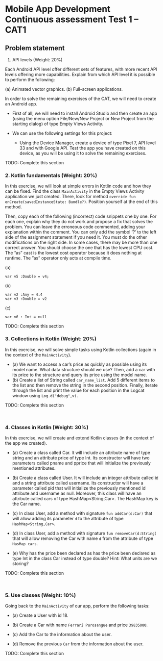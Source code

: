# Mobile App Development Continuous assessment Test 1 – CAT1


## Problem statement

1.	API levels (Weight: 20%)

Each Android API level offer different sets of features, with more recent API levels offering more capabilities. Explain from which API level it is possible to perform the following:

(a)	Animated vector graphics.
(b)	Full-screen applications.

In order to solve the remaining exercises of the CAT, we will need to create an Android app.

- First of all, we will need to install Android Studio and then create an app (using the menu option File/New/New Project or New Project from the starting dialog) of type Empty Views Activity.

- We can use the following settings for this project:

    - Using the Device Manager, create a device of type Pixel 7, API level 33 and with Google API. Test the app you have created on this device, as you will be using it to solve the remaining exercises.


TODO: Complete this section

### 2.	Kotlin fundamentals (Weight: 20%)

In this exercise, we will look at simple errors in Kotlin code and how they can be fixed. 
Find the class `MainActivity` in the Empty Views Activity application we just created.
There, look for method `override fun onCreate(savedInstanceState: Bundle?)`. Position yourself at the end of this method.

Then, copy each of the following (incorrect) code snippets one by one. For each one, explain why they do not work and propose a fix that solves the problem. You can leave the erroneous code commented, adding your explanation within the comment. You can only add the symbol ‘?’ to the left side of the assignment statement if you need it. You must do the other modifications on the right side. In some cases, there may be more than one correct answer. You should choose the one that has the lowest CPU cost. The ”as” cast is the lowest cost operator because it does nothing at runtime. The ”as” operator only acts at compile time.

(a) 	
```var v4 : Int = 4
var v5 :Double = v4;
```

(b) 	

```
var v2 :Any = 4.4
var v3 :Double = v2
```
(c) 	

```
var v6 : Int = null
```

TODO: Complete this section

### 3.	Collections in Kotlin (Weight: 20%)

In this exercise, we will solve simple tasks using Kotlin collections (again in the context of the `MainActivity`).

- (a)	We want to access a car’s price as quickly as possible using its model name. What data structure should we use? Then, add a car with its price to the structure and query its price using the model name.
- (b)	Create a list of String called `car_name_list`. Add 5 different items to the list and then remove the string in the second position. Finally, iterate through the list and print the value for each position in the Logcat window using `Log.d("debug",v).`


TODO: Complete this section

 
### 4.	Classes in Kotlin (Weight: 30%)

In this exercise, we will create and extend Kotlin classes (in the context of the app we
created).

 
- (a)	Create a class called Car. It will include an attribute name of type string and an attribute price of type Int. Its constructor will have two parameters called pname and pprice that will initialize the previously mentioned attributes.

- (b)	Create a class called User. It will include an integer attribute called id and a string attribute called username. Its constructor will have a parameter called pid that will initialize the previously mentioned id attribute and username as null. Moreover, this class will have an attribute called cars of type HashMap<String,Car>. The HashMap key is the Car name.

- (c)	In class User, add a method with signature `fun addCar(d:Car)` that will allow adding its parameter `d` to the attribute of type `HashMap<String,Car>`.

- (d)	In class User, add a method with signature `fun removeCar(d:String)` that will allow removing the Car with name `d` from the attribute of type `HasMap cars`.

- (e)	Why has the price been declared as has the price been declared as type Int in the class Car instead of type double? Hint: What units are we storing?


TODO: Complete this section

 
### 5.	Use classes (Weight: 10%)

Going back to the `MainActivity` of our app, perform the following tasks:

- (a)	Create a User with id 18.

- (b)	Create a Car with name `Ferrari Purosangue` and price `39835000`.

- (c)	Add the Car to the information about the user.

- (d)	Remove the previous `Car` from the information about the user.


TODO: Complete this section
